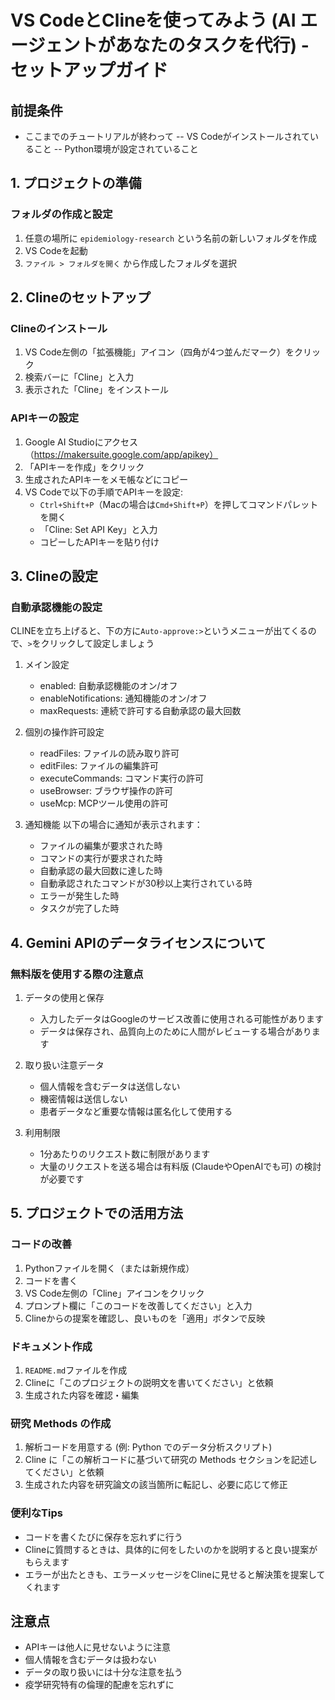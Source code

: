 # VS CodeとClineを使ってみよう (AI エージェントがあなたのタスクを代行) - セットアップガイド

## 前提条件
- ここまでのチュートリアルが終わって
-- VS Codeがインストールされていること
-- Python環境が設定されていること

## 1. プロジェクトの準備

### フォルダの作成と設定
1. 任意の場所に `epidemiology-research` という名前の新しいフォルダを作成
2. VS Codeを起動
3. `ファイル > フォルダを開く` から作成したフォルダを選択

## 2. Clineのセットアップ

### Clineのインストール
1. VS Code左側の「拡張機能」アイコン（四角が4つ並んだマーク）をクリック
2. 検索バーに「Cline」と入力
3. 表示された「Cline」をインストール

### APIキーの設定
1. Google AI Studioにアクセス（https://makersuite.google.com/app/apikey）
2. 「APIキーを作成」をクリック
3. 生成されたAPIキーをメモ帳などにコピー
4. VS Codeで以下の手順でAPIキーを設定:
   - `Ctrl+Shift+P`（Macの場合は`Cmd+Shift+P`）を押してコマンドパレットを開く
   - 「Cline: Set API Key」と入力
   - コピーしたAPIキーを貼り付け

## 3. Clineの設定

### 自動承認機能の設定
CLINEを立ち上げると、下の方に`Auto-approve:>`というメニューが出てくるので、`>`をクリックして設定しましょう
1. メイン設定
   - enabled: 自動承認機能のオン/オフ
   - enableNotifications: 通知機能のオン/オフ
   - maxRequests: 連続で許可する自動承認の最大回数

2. 個別の操作許可設定
   - readFiles: ファイルの読み取り許可
   - editFiles: ファイルの編集許可
   - executeCommands: コマンド実行の許可
   - useBrowser: ブラウザ操作の許可
   - useMcp: MCPツール使用の許可

3. 通知機能
   以下の場合に通知が表示されます：
   - ファイルの編集が要求された時
   - コマンドの実行が要求された時
   - 自動承認の最大回数に達した時
   - 自動承認されたコマンドが30秒以上実行されている時
   - エラーが発生した時
   - タスクが完了した時

## 4. Gemini APIのデータライセンスについて

### 無料版を使用する際の注意点
1. データの使用と保存
   - 入力したデータはGoogleのサービス改善に使用される可能性があります
   - データは保存され、品質向上のために人間がレビューする場合があります
   
2. 取り扱い注意データ
   - 個人情報を含むデータは送信しない
   - 機密情報は送信しない
   - 患者データなど重要な情報は匿名化して使用する

3. 利用制限
   - 1分あたりのリクエスト数に制限があります
   - 大量のリクエストを送る場合は有料版 (ClaudeやOpenAIでも可) の検討が必要です

## 5. プロジェクトでの活用方法

### コードの改善
1. Pythonファイルを開く（または新規作成）
2. コードを書く
3. VS Code左側の「Cline」アイコンをクリック
4. プロンプト欄に「このコードを改善してください」と入力
5. Clineからの提案を確認し、良いものを「適用」ボタンで反映

### ドキュメント作成
1. `README.md`ファイルを作成
2. Clineに「このプロジェクトの説明文を書いてください」と依頼
3. 生成された内容を確認・編集

### 研究 Methods の作成
1. 解析コードを用意する (例: Python でのデータ分析スクリプト)
2. Cline に「この解析コードに基づいて研究の Methods セクションを記述してください」と依頼
3. 生成された内容を研究論文の該当箇所に転記し、必要に応じて修正

### 便利なTips
- コードを書くたびに保存を忘れずに行う
- Clineに質問するときは、具体的に何をしたいのかを説明すると良い提案がもらえます
- エラーが出たときも、エラーメッセージをClineに見せると解決策を提案してくれます

## 注意点
- APIキーは他人に見せないように注意
- 個人情報を含むデータは扱わない
- データの取り扱いには十分な注意を払う
- 疫学研究特有の倫理的配慮を忘れずに
